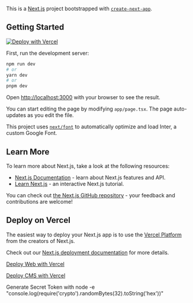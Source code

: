 This is a [Next.js](https://nextjs.org/) project bootstrapped with [`create-next-app`](https://github.com/vercel/next.js/tree/canary/packages/create-next-app).

## Getting Started

[![Deploy with Vercel](https://vercel.com/button)][vercel-deploy]

First, run the development server:

```bash
npm run dev
# or
yarn dev
# or
pnpm dev
```

Open [http://localhost:3000](http://localhost:3000) with your browser to see the result.

You can start editing the page by modifying `app/page.tsx`. The page auto-updates as you edit the file.

This project uses [`next/font`](https://nextjs.org/docs/basic-features/font-optimization) to automatically optimize and load Inter, a custom Google Font.

## Learn More

To learn more about Next.js, take a look at the following resources:

- [Next.js Documentation](https://nextjs.org/docs) - learn about Next.js features and API.
- [Learn Next.js](https://nextjs.org/learn) - an interactive Next.js tutorial.

You can check out [the Next.js GitHub repository](https://github.com/vercel/next.js/) - your feedback and contributions are welcome!

## Deploy on Vercel

The easiest way to deploy your Next.js app is to use the [Vercel Platform](https://vercel.com/new?utm_medium=default-template&filter=next.js&utm_source=create-next-app&utm_campaign=create-next-app-readme) from the creators of Next.js.

Check out our [Next.js deployment documentation](https://nextjs.org/docs/deployment) for more details.

[vercel-deploy]: https://vercel.com/new/clone?repository-url=https%3A%2F%2Fgithub.com%2Fhungryram%2Fmultipurpose-v4&repository-name=multipurpose-v4&project-name=multipurpose-v4&env=NEXT_PUBLIC_SANITY_PROJECT_ID,SANITY_STUDIO_PROJECT_ID,SANITY_STUDIO_DATASET,NEXT_PUBLIC_SANITY_DATASET,REVALIDATE_SECRET_TOKEN&demo-title=Website%20with%20Built-in%20Content%20Editing&demo-description=A%20Sanity-powered%20blog%20with%20built-in%20content%20editing%20%26%20instant%20previews&demo-url=https%3A%2F%2Fnextjs-blog.sanity.build%2F%3Futm_source%3Dvercel%26utm_medium%3Dreferral&demo-image=https%3A%2F%2Fuser-images.githubusercontent.com%2F81981%2F197501516-c7c8092d-0305-4abe-afb7-1e896ef7b90a.png&external-id=nextjs;template=nextjs-blog-cms-sanity-v3&root-directory=web

[Deploy Web with Vercel](https://vercel.com/new/clone?repository-url=https%3A%2F%2Fgithub.com%2Fhungryram%2Fmultipurpose-v4&env=NEXT_PUBLIC_SANITY_PROJECT_ID,SANITY_STUDIO_PROJECT_ID,SANITY_STUDIO_DATASET,NEXT_PUBLIC_SANITY_DATASET,REVALIDATE_SECRET_TOKEN&project-name=multipurpose-v4-web&repository-name=multipurpose-v4&rootDirectory=web)

[Deploy CMS with Vercel](https://vercel.com/new/clone?repository-url=https%3A%2F%2Fgithub.com%2Fhungryram%2Fmultipurpose-v4&env=NEXT_PUBLIC_SANITY_PROJECT_ID,SANITY_STUDIO_PROJECT_ID,SANITY_STUDIO_DATASET,NEXT_PUBLIC_SANITY_DATASET,REVALIDATE_SECRET_TOKEN&project-name=multipurpose-v4-cms&repository-name=multipurpose-v4&rootDirectory=cms/admin)



Generate Secret Token with node -e "console.log(require('crypto').randomBytes(32).toString('hex'))"